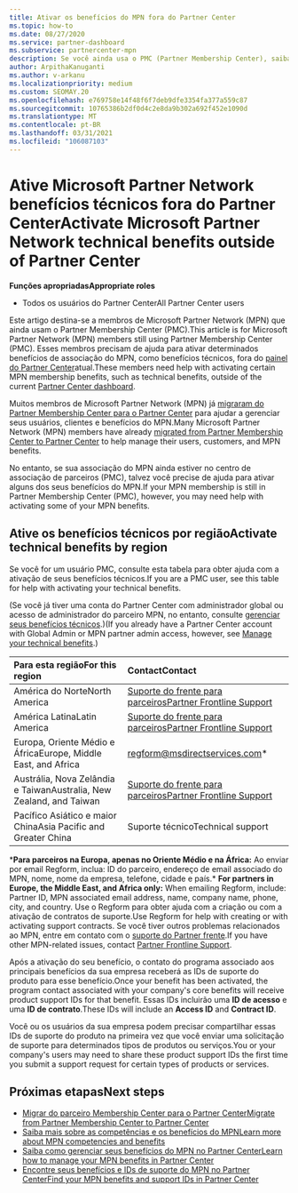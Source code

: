 ```yaml
---
title: Ativar os benefícios do MPN fora do Partner Center
ms.topic: how-to
ms.date: 08/27/2020
ms.service: partner-dashboard
ms.subservice: partnercenter-mpn
description: Se você ainda usa o PMC (Partner Membership Center), saiba quem entrar em contato para ajudar a ativar seus benefícios de suporte técnico do MPN e fornecer as IDs de suporte do benefício.
author: ArpithaKanuganti
ms.author: v-arkanu
ms.localizationpriority: medium
ms.custom: SEOMAY.20
ms.openlocfilehash: e769758e14f48f6f7deb9dfe3354fa377a559c87
ms.sourcegitcommit: 10765386b2df0d4c2e8da9b302a692f452e1090d
ms.translationtype: MT
ms.contentlocale: pt-BR
ms.lasthandoff: 03/31/2021
ms.locfileid: "106087103"
---
```

# <a name="activate-microsoft-partner-network-technical-benefits-outside-of-partner-center"></a><span data-ttu-id="c64b0-103">Ative Microsoft Partner Network benefícios técnicos fora do Partner Center</span><span class="sxs-lookup"><span data-stu-id="c64b0-103">Activate Microsoft Partner Network technical benefits outside of Partner Center</span></span>


<span data-ttu-id="c64b0-104">**Funções apropriadas**</span><span class="sxs-lookup"><span data-stu-id="c64b0-104">**Appropriate roles**</span></span>

- <span data-ttu-id="c64b0-105">Todos os usuários do Partner Center</span><span class="sxs-lookup"><span data-stu-id="c64b0-105">All Partner Center users</span></span>

<span data-ttu-id="c64b0-106">Este artigo destina-se a membros de Microsoft Partner Network (MPN) que ainda usam o Partner Membership Center (PMC).</span><span class="sxs-lookup"><span data-stu-id="c64b0-106">This article is for Microsoft Partner Network (MPN) members still using Partner Membership Center (PMC).</span></span> <span data-ttu-id="c64b0-107">Esses membros precisam de ajuda para ativar determinados benefícios de associação do MPN, como benefícios técnicos, fora do [painel do Partner Center](https://partner.microsoft.com/dashboard)atual.</span><span class="sxs-lookup"><span data-stu-id="c64b0-107">These members need help with activating certain MPN membership benefits, such as technical benefits, outside of the current [Partner Center dashboard](https://partner.microsoft.com/dashboard).</span></span>

<span data-ttu-id="c64b0-108">Muitos membros de Microsoft Partner Network (MPN) já [migraram do Partner Membership Center para o Partner Center](prepare-pmc-pc-migration.md) para ajudar a gerenciar seus usuários, clientes e benefícios do MPN.</span><span class="sxs-lookup"><span data-stu-id="c64b0-108">Many Microsoft Partner Network (MPN) members have already [migrated from Partner Membership Center to Partner Center](prepare-pmc-pc-migration.md) to help manage their users, customers, and MPN benefits.</span></span>

<span data-ttu-id="c64b0-109">No entanto, se sua associação do MPN ainda estiver no centro de associação de parceiros (PMC), talvez você precise de ajuda para ativar alguns dos seus benefícios do MPN.</span><span class="sxs-lookup"><span data-stu-id="c64b0-109">If your MPN membership is still in Partner Membership Center (PMC), however, you may need help with activating some of your MPN benefits.</span></span>

## <a name="activate-technical-benefits-by-region"></a><span data-ttu-id="c64b0-110">Ative os benefícios técnicos por região</span><span class="sxs-lookup"><span data-stu-id="c64b0-110">Activate technical benefits by region</span></span>

<span data-ttu-id="c64b0-111">Se você for um usuário PMC, consulte esta tabela para obter ajuda com a ativação de seus benefícios técnicos.</span><span class="sxs-lookup"><span data-stu-id="c64b0-111">If you are a PMC user, see this table for help with activating your technical benefits.</span></span>

<span data-ttu-id="c64b0-112">(Se você já tiver uma conta do Partner Center com administrador global ou acesso de administrador do parceiro MPN, no entanto, consulte [gerenciar seus benefícios técnicos](manage-your-partner-network-benefits.md#manage-technical-benefits).)</span><span class="sxs-lookup"><span data-stu-id="c64b0-112">(If you already have a Partner Center account with Global Admin or MPN partner admin access, however, see [Manage your technical benefits](manage-your-partner-network-benefits.md#manage-technical-benefits).)</span></span>

|<span data-ttu-id="c64b0-113">Para esta região</span><span class="sxs-lookup"><span data-stu-id="c64b0-113">For this region</span></span>  | <span data-ttu-id="c64b0-114">Contact</span><span class="sxs-lookup"><span data-stu-id="c64b0-114">Contact</span></span> |
|:--------|:------------|
|<span data-ttu-id="c64b0-115">América do Norte</span><span class="sxs-lookup"><span data-stu-id="c64b0-115">North America</span></span>  | [<span data-ttu-id="c64b0-116">Suporte do frente para parceiros</span><span class="sxs-lookup"><span data-stu-id="c64b0-116">Partner Frontline Support</span></span>](https://partner.microsoft.com/support?issueid=300-0042)  |
|<span data-ttu-id="c64b0-117">América Latina</span><span class="sxs-lookup"><span data-stu-id="c64b0-117">Latin America</span></span>  | [<span data-ttu-id="c64b0-118">Suporte do frente para parceiros</span><span class="sxs-lookup"><span data-stu-id="c64b0-118">Partner Frontline Support</span></span>](https://partner.microsoft.com/support?issueid=300-0042)  |
|<span data-ttu-id="c64b0-119">Europa, Oriente Médio e África</span><span class="sxs-lookup"><span data-stu-id="c64b0-119">Europe, Middle East, and Africa</span></span>  | [regform@msdirectservices.com](mailto:regform@msdirectservices.com)*  |
|<span data-ttu-id="c64b0-120">Austrália, Nova Zelândia e Taiwan</span><span class="sxs-lookup"><span data-stu-id="c64b0-120">Australia, New Zealand, and Taiwan</span></span>  | [<span data-ttu-id="c64b0-121">Suporte do frente para parceiros</span><span class="sxs-lookup"><span data-stu-id="c64b0-121">Partner Frontline Support</span></span>](https://partner.microsoft.com/support?issueid=300-0042)  |
|<span data-ttu-id="c64b0-122">Pacífico Asiático e maior China</span><span class="sxs-lookup"><span data-stu-id="c64b0-122">Asia Pacific and Greater China</span></span>  | <span data-ttu-id="c64b0-123">Suporte técnico</span><span class="sxs-lookup"><span data-stu-id="c64b0-123">Technical support</span></span>  |

<span data-ttu-id="c64b0-124">\***Para parceiros na Europa, apenas no Oriente Médio e na África:** Ao enviar por email Regform, inclua: ID do parceiro, endereço de email associado do MPN, nome, nome da empresa, telefone, cidade e país.</span><span class="sxs-lookup"><span data-stu-id="c64b0-124">\* **For partners in Europe, the Middle East, and Africa only:** When emailing Regform, include: Partner ID, MPN associated email address, name, company name, phone, city, and country.</span></span> <span data-ttu-id="c64b0-125">Use o Regform para obter ajuda com a criação ou com a ativação de contratos de suporte.</span><span class="sxs-lookup"><span data-stu-id="c64b0-125">Use Regform for help with creating or with activating support contracts.</span></span> <span data-ttu-id="c64b0-126">Se você tiver outros problemas relacionados ao MPN, entre em contato com o [suporte do Partner frente](https://partner.microsoft.com/support?issueid=300-0042).</span><span class="sxs-lookup"><span data-stu-id="c64b0-126">If you have other MPN-related issues, contact [Partner Frontline Support](https://partner.microsoft.com/support?issueid=300-0042).</span></span>

<span data-ttu-id="c64b0-127">Após a ativação do seu benefício, o contato do programa associado aos principais benefícios da sua empresa receberá as IDs de suporte do produto para esse benefício.</span><span class="sxs-lookup"><span data-stu-id="c64b0-127">Once your benefit has been activated, the program contact associated with your company's core benefits will receive product support IDs for that benefit.</span></span> <span data-ttu-id="c64b0-128">Essas IDs incluirão uma **ID de acesso** e uma **ID de contrato**.</span><span class="sxs-lookup"><span data-stu-id="c64b0-128">These IDs will include an **Access ID** and **Contract ID**.</span></span> 

<span data-ttu-id="c64b0-129">Você ou os usuários da sua empresa podem precisar compartilhar essas IDs de suporte do produto na primeira vez que você enviar uma solicitação de suporte para determinados tipos de produtos ou serviços.</span><span class="sxs-lookup"><span data-stu-id="c64b0-129">You or your company's users may need to share these product support IDs the first time you submit a support request for certain types of products or services.</span></span>

## <a name="next-steps"></a><span data-ttu-id="c64b0-130">Próximas etapas</span><span class="sxs-lookup"><span data-stu-id="c64b0-130">Next steps</span></span>

- [<span data-ttu-id="c64b0-131">Migrar do parceiro Membership Center para o Partner Center</span><span class="sxs-lookup"><span data-stu-id="c64b0-131">Migrate from Partner Membership Center to Partner Center</span></span>](prepare-pmc-pc-migration.md)
- [<span data-ttu-id="c64b0-132">Saiba mais sobre as competências e os benefícios do MPN</span><span class="sxs-lookup"><span data-stu-id="c64b0-132">Learn more about MPN competencies and benefits</span></span>](learn-about-competencies.md)
- [<span data-ttu-id="c64b0-133">Saiba como gerenciar seus benefícios do MPN no Partner Center</span><span class="sxs-lookup"><span data-stu-id="c64b0-133">Learn how to manage your MPN benefits in Partner Center</span></span>](manage-your-partner-network-benefits.md)
- [<span data-ttu-id="c64b0-134">Encontre seus benefícios e IDs de suporte do MPN no Partner Center</span><span class="sxs-lookup"><span data-stu-id="c64b0-134">Find your MPN benefits and support IDs in Partner Center</span></span>](mpn-find-benefits.md)
